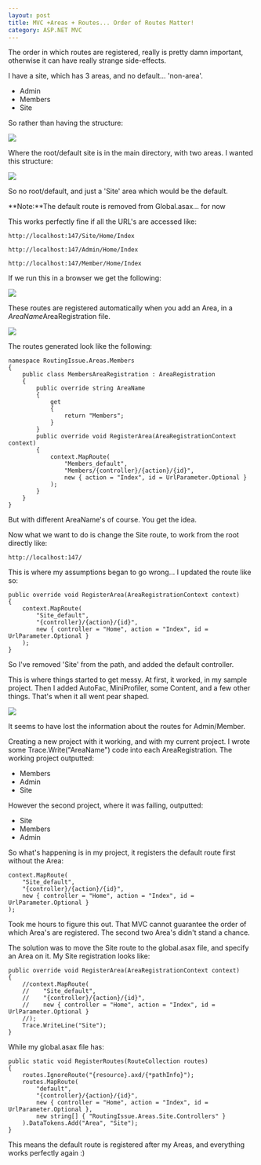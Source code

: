```yaml
---
layout: post
title: MVC +Areas + Routes... Order of Routes Matter!
category: ASP.NET MVC
---
```


The order in which routes are registered, really is pretty damn important, otherwise it can have really strange side-effects.

I have a site, which has 3 areas, and no default... 'non-area'.

- Admin
- Members
- Site

So rather than having the structure:
 
![](/images/mvc-routes-1.png)

Where the root/default site is in the main directory, with two areas. I wanted this structure:

![](/images/mvc-routes-2.png)

So no root/default, and just a 'Site' area which would be the default.

<span class="note">**Note:**The default route is removed from Global.asax... for now</span>

<!--excerpt-->

This works perfectly fine if all the URL's are accessed like:

    http://localhost:147/Site/Home/Index

    http://localhost:147/Admin/Home/Index

    http://localhost:147/Member/Home/Index

If we run this in a browser we get the following:

![](/images/mvc-routes-3.png)

These routes are registered automatically when you add an Area, in a *AreaName*AreaRegistration file.

![](/images/mvc-routes-4.png)

The routes generated look like the following:

    namespace RoutingIssue.Areas.Members
    {
        public class MembersAreaRegistration : AreaRegistration
        {
            public override string AreaName
            {
                get
                {
                    return "Members";
                }
            }
            public override void RegisterArea(AreaRegistrationContext context)
            {
                context.MapRoute(
                    "Members_default",
                    "Members/{controller}/{action}/{id}",
                    new { action = "Index", id = UrlParameter.Optional }
                );
            }
        }
    }

But with different AreaName's of course. You get the idea.

Now what we want to do is change the Site route, to work from the root directly like:

    http://localhost:147/

This is where my assumptions began to go wrong... I updated the route like so:

    public override void RegisterArea(AreaRegistrationContext context)
    {
        context.MapRoute(
            "Site_default",
            "{controller}/{action}/{id}",
            new { controller = "Home", action = "Index", id = UrlParameter.Optional }
        );
    }
    
So I've removed 'Site' from the path, and added the default controller.

This is where things started to get messy. At first, it worked, in my sample project. Then I added AutoFac, MiniProfiler, some Content, and a few other things. That's when it all went pear shaped.

![](/images/mvc-routes-5.png)

It seems to have lost the information about the routes for Admin/Member.

Creating a new project with it working, and with my current project. I wrote some 
Trace.Write("AreaName") code into each AreaRegistration. The working project outputted:

- Members 
- Admin 
- Site

However the second project, where it was failing, outputted:

- Site 
- Members 
- Admin

So what's happening is in my project, it registers the default route first without the Area:

    context.MapRoute(
        "Site_default",
        "{controller}/{action}/{id}",
        new { controller = "Home", action = "Index", id = UrlParameter.Optional }
    );

Took me hours to figure this out. That MVC cannot guarantee the order of which Area's are registered. The second two Area's didn't stand a chance.

The solution was to move the Site route to the global.asax file, and specify an Area on it. My Site registration looks like:

    public override void RegisterArea(AreaRegistrationContext context)
    {
        //context.MapRoute(
        //    "Site_default",
        //    "{controller}/{action}/{id}",
        //    new { controller = "Home", action = "Index", id = UrlParameter.Optional }
        //);
        Trace.WriteLine("Site");
    }

While my global.asax file has:

    public static void RegisterRoutes(RouteCollection routes)
    {
        routes.IgnoreRoute("{resource}.axd/{*pathInfo}");
        routes.MapRoute(
            "default",
            "{controller}/{action}/{id}",
            new { controller = "Home", action = "Index", id = UrlParameter.Optional },
            new string[] { "RoutingIssue.Areas.Site.Controllers" }
        ).DataTokens.Add("Area", "Site");
    }

This means the default route is registered after my Areas, and everything works perfectly again :)

